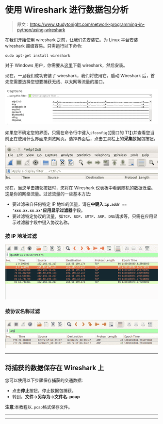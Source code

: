 # 使用 Wireshark 进行数据包分析

> 原文：<https://www.studytonight.com/network-programming-in-python/using-wireshark>

在我们开始使用 wireshark 之前，让我们先安装它。为 Linux 平台安装 wireshark 超级容易。只需运行以下命令:

```
sudo apt-get install wireshark
```

对于 Windows 用户，你需要从[这里](https://www.wireshark.org/download.html)下载 wireshark，然后安装。

现在，一旦我们成功安装了 wireshark，我们将使用它。启动 Wireshark 后，首先您需要选择您想要捕获无线、以太网等流量的接口。

![Using Wireshark for network analysis](img/f569719cbe00d2e20caafb05ea33812a.png)

如果您不确定您的界面，只需在命令行中键入`ifconfig`(【窗口的 T1】)并查看您当前正在使用什么界面来浏览网页。选择界面后，点击工具栏上的**采集**数据包按钮。

![Using Wireshark](img/3db7975301566b5e11f8ecef117d14ab.png)

现在，当您单击捕获按钮时，您将在 Wireshark 仪表板中看到随机的数据泛滥。这是你的网络流量。过滤流量的一些基本方法:

*   要过滤来自任何特定 IP 地址的流量，请在**中键入:`ip.addr == 'xxx.xx.xx.xx'`应用显示过滤器**字段。
*   要过滤特定协议的流量，如`TCP`、`UDP`、`SMTP`、`ARP`、`DNS`请求等，只需在应用显示过滤器字段中键入协议名称。

### 按 IP 地址过滤

![Using Wireshark](img/01c75e80fcd2834dad33a240c89c2adf.png)

### 按协议名称过滤

![Using Wireshark](img/faa4df3b4d3d108f2e9d8d27396bb818.png)

* * *

## 将捕获的数据保存在 Wireshark 上

您可以使用以下步骤保存捕获的交通数据:

*   点击**停止**按钮，停止数据包捕获。
*   转到，**文件→另存为→文件名. pcap**

**注意**:本教程以`.pcap`格式保存文件。

* * *

* * *
